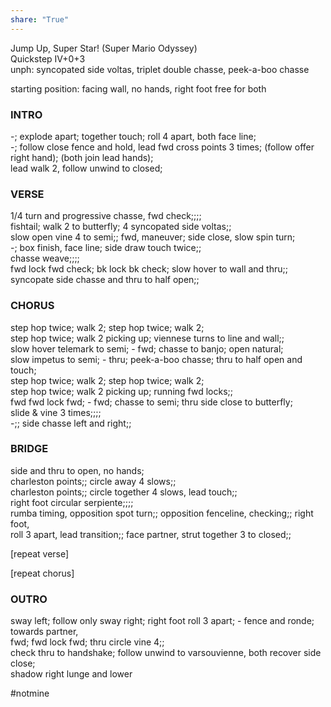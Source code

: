 ```yaml
---  
share: "True"  
---  
```

  
Jump Up, Super Star! (Super Mario Odyssey)  
Quickstep IV+0+3  
unph: syncopated side voltas, triplet double chasse, peek-a-boo chasse  
  
starting position: facing wall, no hands, right foot free for both  
  
### INTRO ###  
-; explode apart; together touch; roll 4 apart, both face line;  
-; follow close fence and hold, lead fwd cross points 3 times; (follow offer right hand); (both join lead hands);  
lead walk 2, follow unwind to closed;  
  
### VERSE ###  
1/4 turn and progressive chasse, fwd check;;;;  
fishtail; walk 2 to butterfly; 4 syncopated side voltas;;  
slow open vine 4 to semi;; fwd, maneuver; side close, slow spin turn;  
-; box finish, face line; side draw touch twice;;  
chasse weave;;;;  
fwd lock fwd check; bk lock bk check; slow hover to wall and thru;;  
syncopate side chasse and thru to half open;;  
  
### CHORUS ###  
step hop twice; walk 2; step hop twice; walk 2;  
step hop twice; walk 2 picking up; viennese turns to line and wall;;  
slow hover telemark to semi; - fwd; chasse to banjo; open natural;  
slow impetus to semi; - thru; peek-a-boo chasse; thru to half open and touch;  
step hop twice; walk 2; step hop twice; walk 2;  
step hop twice; walk 2 picking up; running fwd locks;;  
fwd fwd lock fwd; - fwd; chasse to semi; thru side close to butterfly;  
slide & vine 3 times;;;;  
-;; side chasse left and right;;  
  
### BRIDGE ###  
side and thru to open, no hands;  
charleston points;; circle away 4 slows;;  
charleston points;; circle together 4 slows, lead touch;;  
right foot circular serpiente;;;;  
rumba timing, opposition spot turn;; opposition fenceline, checking;; right foot,  
roll 3 apart, lead transition;; face partner, strut together 3 to closed;;  
  
[repeat verse]  
  
[repeat chorus]  
  
### OUTRO ###  
sway left; follow only sway right; right foot roll 3 apart; - fence and ronde; towards partner,  
fwd; fwd lock fwd; thru circle vine 4;;  
check thru to handshake; follow unwind to varsouvienne, both recover side close;  
shadow right lunge and lower  
  
#notmine 